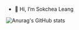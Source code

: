 - 👋 Hi, I’m Sokchea Leang

![Anurag's GitHub stats](https://github-readme-stats.vercel.app/api?username=sokcheadev2001&show_icons=true&theme=tokyonight)


